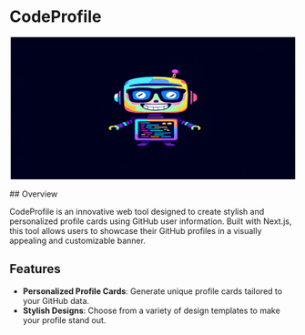 # CodeProfile

<p align="center">
<img src="https://github.com/faanrm/CodeProfile/blob/main/code-profile.jpg" alt="CodeProfile" width="500" height="250"  />
<p/>
## Overview

CodeProfile is an innovative web tool designed to create stylish and personalized profile cards using GitHub user information. Built with Next.js, this tool allows users to showcase their GitHub profiles in a visually appealing and customizable banner.

## Features

- **Personalized Profile Cards**: Generate unique profile cards tailored to your GitHub data.
- **Stylish Designs**: Choose from a variety of design templates to make your profile stand out.
